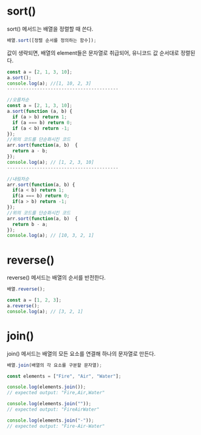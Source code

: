 # sort()

sort() 메서드는 배열을 정렬할 때 쓴다.

```js
배열.sort([정렬 순서를 정의하는 함수]);
```

값이 생략되면, 배열의 element들은 문자열로 취급되어, 유니코드 값 순서대로 정렬된다.

```js
const a = [2, 1, 3, 10];
a.sort();
console.log(a); //[1, 10, 2, 3]
-----------------------------------------

//오름차순
const a = [2, 1, 3, 10];
a.sort(function (a, b) {
  if (a > b) return 1;
  if (a === b) return 0;
  if (a < b) return -1;
});
//위의 코드를 단순화시킨 코드
arr.sort(function(a, b)  {
  return a - b;
});
console.log(a); // [1, 2, 3, 10]
-----------------------------------------

//내림차순
arr.sort(function(a, b) {
  if(a < b) return 1;
  if(a === b) return 0;
  if(a > b) return -1;
});
//위의 코드를 단순화시킨 코드
arr.sort(function(a, b)  {
  return b - a;
});
console.log(a); // [10, 3, 2, 1]

```

# reverse()

reverse() 메서드는 배열의 순서를 반전한다.

```js
배열.reverse();
```

```js
const a = [1, 2, 3];
a.reverse();
console.log(a); // [3, 2, 1]
```

# join()

join() 메서드는 배열의 모든 요소를 연결해 하나의 문자열로 만든다.

```js
배열.join(배열의 각 요소를 구분할 문자열);
```

```js
const elements = ["Fire", "Air", "Water"];

console.log(elements.join());
// expected output: "Fire,Air,Water"

console.log(elements.join(""));
// expected output: "FireAirWater"

console.log(elements.join("-"));
// expected output: "Fire-Air-Water"
```
